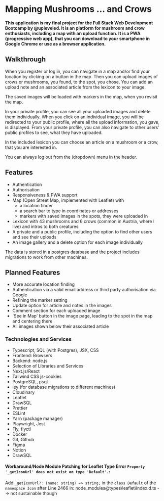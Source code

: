 # Mapping Mushrooms ... and Crows

**This application is my final project for the Full Stack Web Development Bootcamp by @upleveled. It is an platform for mushroom and crow enthusiasts, including a map with an upload function. It is a PWA (progressive web app), that you can download to your smartphone in Google Chrome or use as a browser application.**

## Walkthrough

When you register or log in, you can navigate in a map and/or find your location by clicking on a button in the map. Then you can upload images of crows or mushrooms, you found, to the spot, you chose. You can add an upload note and an associated article from the lexicon to your image.

The saved images will be loaded with markers in the map, when you revisit the map.

In your private profile, you can see all your uploaded images and delete them individually. When you click on an individual image, you will be redirected to your public profile, where all the upload information, you gave, is displayed. From your private profile, you can also navigate to other users' public profiles to see, what they have uploaded.

In the included lexicon you can choose an article on a mushroom or a crow, that you are interested in.

You can always log out from the (dropdown) menu in the header.

## Features

- Authentication
- Authorisation
- Responsiveness & PWA support
- Map (Open Street Map, implemented with Leaflet) with
  - a location finder
  - a search bar to type in coordinates or addresses
  - markers with saved images in the spots, they were uploaded in
- Lexicon with 43 mushrooms and 6 crows (common in Austria, where I live) and intros to both creatures
- A private and a public profile, including the option to find other users and see their uploads
- An image gallery and a delete option for each image individually

The data is stored in a postgres database and the project includes migrations to work from other machines.

## Planned Features

- More accurate location finding
- Authentication via a valid email address or third party authorisation via Google
- Refining the marker setting
- Update option for article and notes in the images
- Comment section for each uploaded image
- 'See in Map' button in the image page, leading to the spot in the map and centering there
- All images shown below their associated article

### Technologies and Services

- Typescript, SQL (with Postgres), JSX, CSS
- Frontend: Browsers
- Backend: node.js
- Selection of Libraries and Services
- Next.js/React
- Tailwind CSS
  js-cookies
- PostgreSQL, psql
- ley (for database migrations to different machines)
- Cloudinary
- Leaflet
- DrawSQL
- Prettier
- ESLint
- Yarn (package manager)
- Playwright, Jest
- Fly, flyctl
- Docker
- Git, Github
- Figma
- Notion
- DrawSQL

#### Workaround/Node Module Patching for Leaflet Type Error `Property '_getIconUrl' does not exist on type 'Default'.`:

Add `_getIconUrl?: (name: string) => string;` in the `class Default` of the `namespace Icon` after Line 2466 in: node_modules\@types\leaflet\index.d.ts --> not sustainable though
